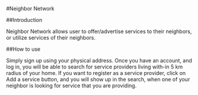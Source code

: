 #Neighbor Network

##Introduction

Neighbor Network allows user to offer/advertise services to their neighbors, or utilize services of their neighbors. 

##How to use

Simply sign up using your physical address. Once you have an account, and log in, you will be able to search for service providers living with-in 5 km radius of your home. If you want to register as a service provider, click on Add a service button, and you will show up in the search, when one of your neighbor is looking for service that you are providing.

